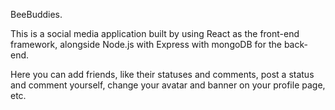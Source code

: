 BeeBuddies.

This is a social media application built by using React as the front-end framework, alongside Node.js with Express with mongoDB for the back-end.

Here you can add friends, like their statuses and comments, post a status and comment yourself, change your avatar and banner on your profile page, etc. 
